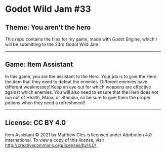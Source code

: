 # Godot Wild Jam #33
## Theme: You aren't the hero
This repo contains the files for my game, made with Godot Engine, which I will be submitting to the 33rd Godot Wild Jam

___

## Game: Item Assistant

In this game, you are the assistant to the Hero. Your job is to give the Hero the item that they need to defeat the enemies. Different enemies have different weaknesses! Keep an eye out for which weapons are effective against which enemies. You will also need to ensure that the Hero does not run out of Health, Mana, or Stamina, so be sure to give them the proper potions when they need a refreshment!

___

## License: CC BY 4.0

Item Assistant © 2021 by Matthew Cles is licensed under Attribution 4.0 International. To view a copy of this license, visit http://creativecommons.org/licenses/by/4.0/
